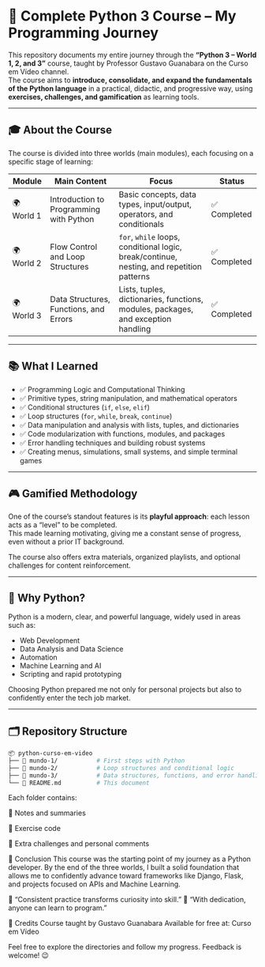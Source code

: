 # 🐍 Complete Python 3 Course – My Programming Journey

This repository documents my entire journey through the **“Python 3 – World 1, 2, and 3”** course, taught by Professor Gustavo Guanabara on the Curso em Vídeo channel.  
The course aims to **introduce, consolidate, and expand the fundamentals of the Python language** in a practical, didactic, and progressive way, using **exercises, challenges, and gamification** as learning tools.

---

## 🎓 About the Course

The course is divided into three worlds (main modules), each focusing on a specific stage of learning:

| Module  | Main Content                          | Focus                                              | Status     |
|---------|-------------------------------------|----------------------------------------------------|------------|
| 🌍 World 1 | Introduction to Programming with Python | Basic concepts, data types, input/output, operators, and conditionals | ✅ Completed |
| 🌍 World 2 | Flow Control and Loop Structures     | `for`, `while` loops, conditional logic, break/continue, nesting, and repetition patterns | ✅ Completed |
| 🌍 World 3 | Data Structures, Functions, and Errors | Lists, tuples, dictionaries, functions, modules, packages, and exception handling | ✅ Completed |

---

## 📚 What I Learned

- ✅ Programming Logic and Computational Thinking  
- ✅ Primitive types, string manipulation, and mathematical operators  
- ✅ Conditional structures (`if`, `else`, `elif`)  
- ✅ Loop structures (`for`, `while`, `break`, `continue`)  
- ✅ Data manipulation and analysis with lists, tuples, and dictionaries  
- ✅ Code modularization with functions, modules, and packages  
- ✅ Error handling techniques and building robust systems  
- ✅ Creating menus, simulations, small systems, and simple terminal games  

---

## 🎮 Gamified Methodology

One of the course’s standout features is its **playful approach**: each lesson acts as a “level” to be completed.  
This made learning motivating, giving me a constant sense of progress, even without a prior IT background.

The course also offers extra materials, organized playlists, and optional challenges for content reinforcement.

---

## 🚀 Why Python?

Python is a modern, clear, and powerful language, widely used in areas such as:

- Web Development  
- Data Analysis and Data Science  
- Automation  
- Machine Learning and AI  
- Scripting and rapid prototyping  

Choosing Python prepared me not only for personal projects but also to confidently enter the tech job market.

---

## 🗂 Repository Structure

```bash
📦 python-curso-em-video
├── 📁 mundo-1/           # First steps with Python
├── 📁 mundo-2/           # Loop structures and conditional logic
├── 📁 mundo-3/           # Data structures, functions, and error handling
└── 📄 README.md          # This document
```

Each folder contains:

📘 Notes and summaries

🧠 Exercise code

🎯 Extra challenges and personal comments

🏁 Conclusion
This course was the starting point of my journey as a Python developer.
By the end of the three worlds, I built a solid foundation that allows me to confidently advance toward frameworks like Django, Flask, and projects focused on APIs and Machine Learning.

📌 “Consistent practice transforms curiosity into skill.”
📌 “With dedication, anyone can learn to program.”

📎 Credits
Course taught by Gustavo Guanabara
Available for free at: Curso em Vídeo

Feel free to explore the directories and follow my progress. Feedback is welcome! 😉
